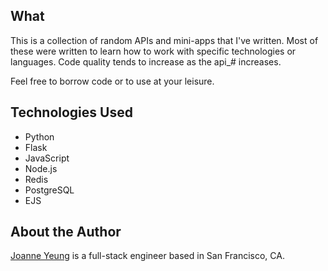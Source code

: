 ## What
This is a collection of random APIs and mini-apps that I've written. Most of these were written to learn how to work with specific technologies or languages. Code quality tends to increase as the api_# increases.

Feel free to borrow code or to use at your leisure.

## Technologies Used
- Python
- Flask
- JavaScript
- Node.js
- Redis
- PostgreSQL
- EJS

## About the Author
[Joanne Yeung][linkedin] is a full-stack engineer based in San Francisco, CA.



[linkedin]: https://linkedin.com/in/jttyeung
